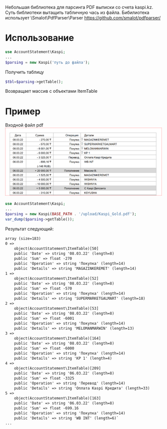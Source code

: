 Небольшая библиотека для парсинга PDF выписки со счета kaspi.kz.
Суть библиотеки вытащить табличную чась из файла.
Бибилиотека использует \Smalot\PdfParser\Parser
https://github.com/smalot/pdfparser/
# Использование
```php
use AccountStatement\Kaspi;
...
$parsing = new Kaspi('путь до файла');
```
Получить таблицу
```php
$tbl=$parsing->getTable();
```
Возвращает массив с объектами ItemTable
# Пример 
Входной файл pdf
![screenshot](doc/KaspiPDFScreen.PNG)
```php
use AccountStatement\Kaspi;
...
$parsing = new Kaspi(BASE_PATH . '/upload/Kaspi_Gold.pdf');
var_dump($parsing->getTable());
```
Результат следующий:
```
array (size=183)
0 =>
    object(AccountStatement\ItemTable)[50]
    public 'Date' => string '08.03.22' (length=8)
    public 'Sum' => float -270
    public 'Operation' => string 'Покупка' (length=14)
    public 'Details' => string 'MAGAZINKEREMET' (length=14)
1 =>
    object(AccountStatement\ItemTable)[52]
    public 'Date' => string '08.03.22' (length=8)
    public 'Sum' => float -570
    public 'Operation' => string 'Покупка' (length=14)
    public 'Details' => string 'SUPERMARKETGALMART' (length=18)
2 =>
    object(AccountStatement\ItemTable)[53]
    public 'Date' => string '08.03.22' (length=8)
    public 'Sum' => float -6001
    public 'Operation' => string 'Покупка' (length=14)
    public 'Details' => string 'MELOMANMARWIN' (length=13)
3 =>
    object(AccountStatement\ItemTable)[164]
    public 'Date' => string '08.03.22' (length=8)
    public 'Sum' => float -6000
    public 'Operation' => string 'Покупка' (length=14)
    public 'Details' => string 'KP 1' (length=4)
4 =>
    object(AccountStatement\ItemTable)[209]
    public 'Date' => string '06.03.22' (length=8)
    public 'Sum' => float -3325
    public 'Operation' => string 'Перевод' (length=14)
    public 'Details' => string 'Оплата Kaspi Кредита' (length=33)
5 =>
    object(AccountStatement\ItemTable)[163]
    public 'Date' => string '06.03.22' (length=8)
    public 'Sum' => float -699.16
    public 'Operation' => string 'Покупка' (length=14)
    public 'Details' => string 'WB INT' (length=6)`
...
```

[dsfsdf]: https://github.com/smalot/pdfparser/
